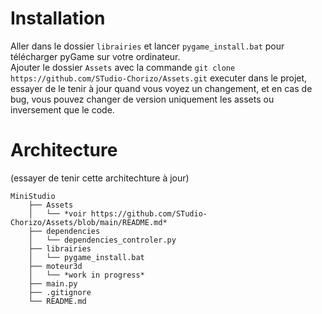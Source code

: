 # Installation
Aller dans le dossier `librairies` et lancer `pygame_install.bat` pour télécharger pyGame sur votre ordinateur.  
Ajouter le dossier `Assets` avec la commande `git clone https://github.com/STudio-Chorizo/Assets.git` executer dans le projet, essayer de le tenir à jour quand vous voyez un changement, et en cas de bug, vous pouvez changer de version uniquement les assets ou inversement que le code.  

# Architecture
(essayer de tenir cette architechture à jour)
```
MiniStudio
    ├── Assets
    │   └── *voir https://github.com/STudio-Chorizo/Assets/blob/main/README.md*
    ├── dependencies
    │   └── dependencies_controler.py
    ├── librairies
    │   └── pygame_install.bat
    ├── moteur3d
    │   └── *work in progress*
    ├── main.py
    ├── .gitignore
    └── README.md
```
